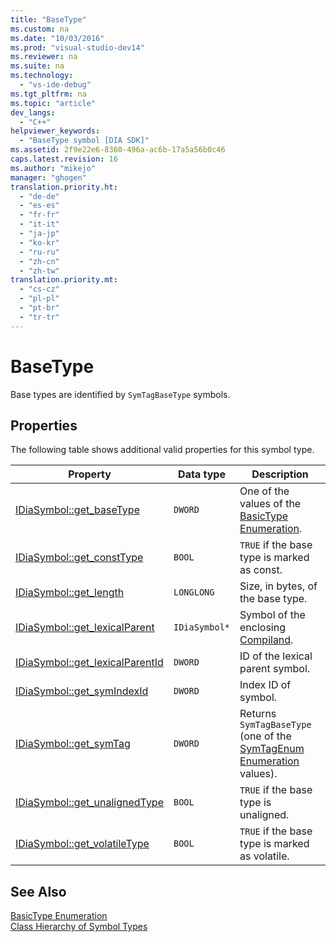 ```yaml
---
title: "BaseType"
ms.custom: na
ms.date: "10/03/2016"
ms.prod: "visual-studio-dev14"
ms.reviewer: na
ms.suite: na
ms.technology: 
  - "vs-ide-debug"
ms.tgt_pltfrm: na
ms.topic: "article"
dev_langs: 
  - "C++"
helpviewer_keywords: 
  - "BaseType symbol [DIA SDK]"
ms.assetid: 2f9e22e6-8360-496a-ac6b-17a5a56b0c46
caps.latest.revision: 16
ms.author: "mikejo"
manager: "ghogen"
translation.priority.ht: 
  - "de-de"
  - "es-es"
  - "fr-fr"
  - "it-it"
  - "ja-jp"
  - "ko-kr"
  - "ru-ru"
  - "zh-cn"
  - "zh-tw"
translation.priority.mt: 
  - "cs-cz"
  - "pl-pl"
  - "pt-br"
  - "tr-tr"
---
```

# BaseType
Base types are identified by `SymTagBaseType` symbols.  
  
## Properties  
 The following table shows additional valid properties for this symbol type.  
  
|Property|Data type|Description|  
|--------------|---------------|-----------------|  
|[IDiaSymbol::get_baseType](../VS_debugger/idiasymbol--get_basetype.md)|`DWORD`|One of the values of the [BasicType Enumeration](../VS_debugger/basictype.md).|  
|[IDiaSymbol::get_constType](../VS_debugger/idiasymbol--get_consttype.md)|`BOOL`|`TRUE` if the base type is marked as const.|  
|[IDiaSymbol::get_length](../VS_debugger/idiasymbol--get_length.md)|`LONGLONG`|Size, in bytes, of the base type.|  
|[IDiaSymbol::get_lexicalParent](../VS_debugger/idiasymbol--get_lexicalparent.md)|`IDiaSymbol*`|Symbol of the enclosing [Compiland](../VS_debugger/compiland.md).|  
|[IDiaSymbol::get_lexicalParentId](../VS_debugger/idiasymbol--get_lexicalparentid.md)|`DWORD`|ID of the lexical parent symbol.|  
|[IDiaSymbol::get_symIndexId](../VS_debugger/idiasymbol--get_symindexid.md)|`DWORD`|Index ID of symbol.|  
|[IDiaSymbol::get_symTag](../VS_debugger/idiasymbol--get_symtag.md)|`DWORD`|Returns `SymTagBaseType` (one of the [SymTagEnum Enumeration](../VS_debugger/symtagenum.md) values).|  
|[IDiaSymbol::get_unalignedType](../VS_debugger/idiasymbol--get_unalignedtype.md)|`BOOL`|`TRUE` if the base type is unaligned.|  
|[IDiaSymbol::get_volatileType](../VS_debugger/idiasymbol--get_volatiletype.md)|`BOOL`|`TRUE` if the base type is marked as volatile.|  
  
## See Also  
 [BasicType Enumeration](../VS_debugger/basictype.md)   
 [Class Hierarchy of Symbol Types](../VS_debugger/class-hierarchy-of-symbol-types.md)
